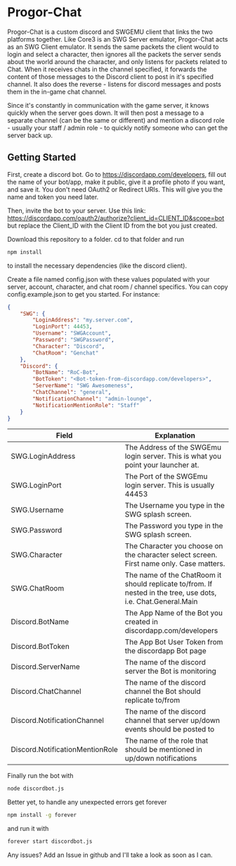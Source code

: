 # Progor-Chat

Progor-Chat is a custom discord and SWGEMU client that links the two platforms together.  Like Core3 is an SWG Server emulator, Progor-Chat acts as an SWG Client emulator.  It sends the same packets the client would to login and select a character, then ignores all the packets the server sends about the world around the character, and only listens for packets related to Chat.  When it receives chats in the channel specified, it forwards the content of those messages to the Discord client to post in it's specified channel.  It also does the reverse - listens for discord messages and posts them in the in-game chat channel.

Since it's constantly in communication with the game server, it knows quickly when the server goes down.  It will then post a message to a separate channel (can be the same or different) and mention a discord role - usually your staff / admin role - to quickly notify someone who can get the server back up.

## Getting Started

First, create a discord bot.  Go to https://discordapp.com/developers, fill out the name of your bot/app, make it public, give it a profile photo if you want, and save it.  You don't need OAuth2 or Redirect URIs.  This will give you the name and token you need later.

Then, invite the bot to your server.  Use this link: https://discordapp.com/oauth2/authorize?client_id=CLIENT_ID&scope=bot but replace the Client_ID with the Client ID from the bot you just created.

Download this repository to a folder.  cd to that folder and run

```sh
npm install
```

to install the necessary dependencies (like the discord client).

Create a file named config.json with these values populated with your server, account, character, and chat room / channel specifics.  You can copy config.example.json to get you started.
For instance:
```json
{
    "SWG": {
        "LoginAddress": "my.server.com",
        "LoginPort": 44453,
        "Username": "SWGAccount",
        "Password": "SWGPassword",
        "Character": "Discord",
        "ChatRoom": "Genchat"
    },
    "Discord": {
        "BotName": "RoC-Bot",
        "BotToken": "<Bot-token-from-discordapp.com/developers>",
        "ServerName": "SWG Awesomeness",
        "ChatChannel": "general",
        "NotificationChannel": "admin-lounge",
        "NotificationMentionRole": "Staff"
    }
}
```

| Field | Explanation |
| ------ | ------ |
| SWG.LoginAddress | The Address of the SWGEmu login server.  This is what you point your launcher at. |
| SWG.LoginPort | The Port of the SWGEmu login server.  This is usually 44453 |
| SWG.Username | The Username you type in the SWG splash screen. |
| SWG.Password | The Password you type in the SWG splash screen. |
| SWG.Character | The Character you choose on the character select screen.  First name only.  Case matters. |
| SWG.ChatRoom | The name of the ChatRoom it should replicate to/from.  If nested in the tree, use dots, i.e. Chat.General.Main |
| Discord.BotName | The App Name of the Bot you created in discordapp.com/developers |
| Discord.BotToken | The App Bot User Token from the discordapp Bot page |
| Discord.ServerName | The name of the discord server the Bot is monitoring |
| Discord.ChatChannel | The name of the discord channel the Bot should replicate to/from |
| Discord.NotificationChannel | The name of the discord channel that server up/down events should be posted to |
| Discord.NotificationMentionRole | The name of the role that should be mentioned in up/down notifications |

Finally run the bot with

```sh
node discordbot.js
```

Better yet, to handle any unexpected errors get forever

```sh
npm install -g forever
```

and run it with

```sh
forever start discordbot.js
```

Any issues?  Add an Issue in github and I'll take a look as soon as I can.